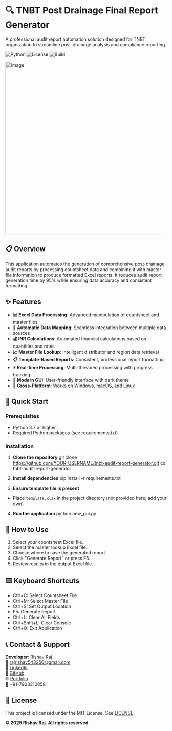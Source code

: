 # 🔍 TNBT Post Drainage Final Report Generator

A professional audit report automation solution designed for TNBT organization to streamline post-drainage analysis and compliance reporting.

![Python](https://img.shields.io/badge/python-v3.7+-blue.svg)
![License](https://img.shields.io/badge/license-MIT-green.svg)
![Build](https://img.shields.io/badge/build-passing-brightgreen.svg)

<img width="960" height="540" alt="image" src="https://github.com/user-attachments/assets/e3e08c98-ad7e-49d5-bcf0-ed2411e94b61" />


## 📋 Overview

This application automates the generation of comprehensive post-drainage audit reports by processing countsheet data and combining it with master file information to produce formatted Excel reports. It reduces audit report generation time by 95% while ensuring data accuracy and consistent formatting.

## ✨ Features

- **📊 Excel Data Processing**: Advanced manipulation of countsheet and master files
- **🔄 Automatic Data Mapping**: Seamless integration between multiple data sources
- **💰 INR Calculations**: Automated financial calculations based on quantities and rates
- **📈 Master File Lookup**: Intelligent distributor and region data retrieval
- **📋 Template-Based Reports**: Consistent, professional report formatting
- **⚡ Real-time Processing**: Multi-threaded processing with progress tracking
- **🎨 Modern GUI**: User-friendly interface with dark theme
- **📱 Cross-Platform**: Works on Windows, macOS, and Linux

## 🚀 Quick Start

### Prerequisites

- Python 3.7 or higher
- Required Python packages (see requirements.txt)

### Installation

1. **Clone the repository**
git clone https://github.com/YOUR_USERNAME/tnbt-audit-report-generator.git
cd tnbt-audit-report-generator

2. **Install dependencies**
pip install -r requirements.txt

3. **Ensure template file is present**
- Place `template.xlsx` in the project directory (not provided here; add your own)
4. **Run the application**
python new_gui.py


## 📖 How to Use

1. Select your countsheet Excel file.
2. Select the master lookup Excel file.
3. Choose where to save the generated report.
4. Click "Generate Report" or press F5.
5. Review results in the output Excel file.

## ⌨️ Keyboard Shortcuts

- Ctrl+C: Select Countsheet File
- Ctrl+M: Select Master File
- Ctrl+S: Set Output Location
- F5: Generate Report
- Ctrl+L: Clear All Fields
- Ctrl+Shift+L: Clear Console
- Ctrl+Q: Exit Application

## 📞 Contact & Support

**Developer**: Rishav Raj  
📧 rajrishav543256@gmail.com  
💼 [LinkedIn](https://www.linkedin.com/in/rishavraj1998/)  
🐙 [GitHub](https://github.com/rishavraj543256)  
🌐 [Portfolio](https://rishavraj543256.netlify.app/)  
📱 +91-7903312858

## 📄 License

This project is licensed under the MIT License. See [LICENSE](LICENSE).

**© 2025 Rishav Raj. All rights reserved.**
